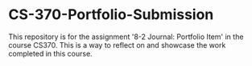 # CS-370-Portfolio-Submission
This repository is for the assignment '8-2 Journal: Portfolio Item' in the course CS370. This is a way to reflect on and showcase the work completed in this course.
